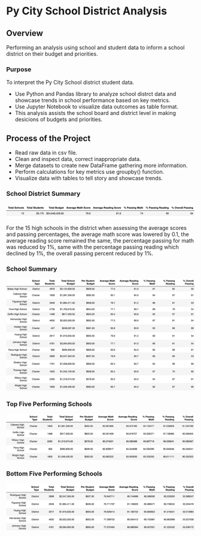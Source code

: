 # Py City School District Analysis

## Overview
Performing an analysis using school and student data to inform a school district on their budget and priorities.

### Purpose
To interpret the Py City School district student data.

* Use Python and Pandas library to analyze school distrct data and showcase trends in school performance based on key metrics.
* Use Jupyter Notebook to visualize data outcomes as table format.
* This analysis assists the school board and district level in making desicions of budgets and priorities.

## Process of the Project
* Read raw data in csv file.
* Clean and inspect data, correct inappropriate data.
* Merge datasets to create new DataFrame gathering more information.
* Perform calculations  for key metrics use groupby() function.
* Visualize data with tables to tell story and showcase trends.

### School District Summary
![School District Summary](Images/IMG01_DistrictSummaryDF.png)

For the 15 high schools in the district when assessing the average scores and passing percentages, the average math score was lowered by 0.1, the average reading score remained the same, the percentage passing for math was reduced by 1%, same with the percentage passing reading which declined by 1%, the overall passing percent reduced by 1%.

### School Summary
![School Summary](Images/IMG02_PerSchoolSummaryDF.png)

### Top Five Performing Schools
![Top Five Performing Schools](Images/IMG08_TopFiveSchools.png)

### Bottom Five Performing Schools
![Bottom Five Performing Schools](Images/IMG09_BottomFiveSchools.png)
